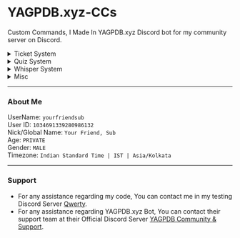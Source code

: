 # YAGPDB.xyz-CCs
Custom Commands, I Made In YAGPDB.xyz Discord bot for my community server on Discord.

<details>
  <summary>Ticket System</summary>
    <ul>
      <li><a href="https://github.com/YourFriendSub/YAGPDB.xyz-CCs/tree/main/Ticket%20System">Open Folder</a>
        <ul>
          <li><a href="https://github.com/YourFriendSub/YAGPDB.xyz-CCs/tree/main/Ticket%20System/Code%20Files">Code Files</a>
            <ul>
              <li><a href="https://github.com/YourFriendSub/YAGPDB.xyz-CCs/blob/main/Ticket%20System/Code%20Files/Command.yag">Command</a></li>
              <li><a href="https://github.com/YourFriendSub/YAGPDB.xyz-CCs/blob/main/Ticket%20System/Code%20Files/Component.yag">Component</a></li>
              <li><a href="https://github.com/YourFriendSub/YAGPDB.xyz-CCs/blob/main/Ticket%20System/Code%20Files/Modal.yag">Modal</a></li>
              <li><a href="https://github.com/YourFriendSub/YAGPDB.xyz-CCs/blob/main/Ticket%20System/Code%20Files/Ticket.yag">Ticket</a></li>
            </ul>
          </li>
        </ul>
      </li>
    </ul>
</details>

<details>
  <summary>Quiz System</summary>
    <ul>
      <li><a href="https://github.com/YourFriendSub/YAGPDB.xyz-CCs/tree/main/Quiz%20System">Open Folder</a>
        <ul>
          <li><a href="https://github.com/YourFriendSub/YAGPDB.xyz-CCs/tree/main/Quiz%20System/Code%20Files">Code Files</a>
            <ul>
              <li><a href="https://github.com/YourFriendSub/YAGPDB.xyz-CCs/blob/main/Quiz%20System/Code%20Files/Command.yag">Command</a></li>
              <li><a href="https://github.com/YourFriendSub/YAGPDB.xyz-CCs/blob/main/Quiz%20System/Code%20Files/Component-1.yag">Component</a></li>
              <li><a href="https://github.com/YourFriendSub/YAGPDB.xyz-CCs/blob/main/Quiz%20System/Code%20Files/Component-2.yag">Component</a></li>
              <li><a href="https://github.com/YourFriendSub/YAGPDB.xyz-CCs/blob/main/Quiz%20System/Code%20Files/Modal.yag">Modal</a></li>
            </ul>
          </li>
        </ul>
      </li>
    </ul>
</details>

<details>
  <summary>Whisper System</summary>
    <ul>
      <li><a href="https://github.com/YourFriendSub/YAGPDB.xyz-CCs/tree/main/Whisper%20System">Open Folder</a>
        <ul>
          <li><a href="https://github.com/YourFriendSub/YAGPDB.xyz-CCs/tree/main/Whisper%20System/Code%20Files">Code Files</a>
            <ul>
              <li><a href="https://github.com/YourFriendSub/YAGPDB.xyz-CCs/blob/main/Whisper%20System/Code%20Files/Command.yag">Command</a></li>
              <li><a href="https://github.com/YourFriendSub/YAGPDB.xyz-CCs/blob/main/Whisper%20System/Code%20Files/Component.yag">Component</a></li>
            </ul>
          </li>
        </ul>
      </li>
    </ul>
</details>
  
 <details>
   <summary>Misc</summary>
     <ul>
      <li><a href="https://github.com/YourFriendSub/YAGPDB.xyz-CCs/tree/main/misc">Open Folder</a>
        <ul>
          <li><a href="https://github.com/YourFriendSub/YAGPDB.xyz-CCs/blob/main/misc/ChannelTopic.yag">ChannelTopic</a></li>
          <li><a href="https://github.com/YourFriendSub/YAGPDB.xyz-CCs/blob/main/misc/Icon.yag">Icon</a></li>
          <li><a href="https://github.com/YourFriendSub/YAGPDB.xyz-CCs/blob/main/misc/CharacterInfo.yag">CharacterInfo</a></li>
          <li><a href="https://github.com/YourFriendSub/YAGPDB.xyz-CCs/blob/main/misc/MemberCountGraph.yag">MemberCount</a></li>
        </ul>
      </li>
     </ul>
   </details>

---
### About Me
UserName: `yourfriendsub`
<br>
User ID: `1034691339280986132`
<br>
Nick/Global Name: `Your Friend, Sub`
<br>
Age: `PRIVATE`
<br>
Gender: `MALE`
<br>
Timezone: `Indian Standard Time | IST | Asia/Kolkata`

---
### Support
- For any assistance regarding my code, You can contact me in my testing Discord Server [Qwerty](https://discord.com/invite/2gjARJxh9V).
- For any assistance regarding YAGPDB.xyz Bot, You can contact their support team at their Official Discord Server [YAGPDB Community & Support](https://discord.com/invite/Yagpdb).

